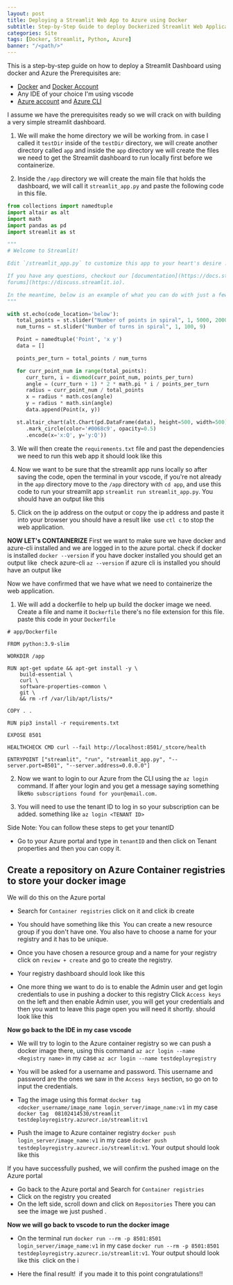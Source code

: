 ```yaml
---
layout: post
title: Deploying a Streamlit Web App to Azure using Docker
subtitle: Step-by-Step Guide to deploy Dockerized Streamlit Web Application
categories: Site
tags: [Docker, Streamlit, Python, Azure]
banner: "/<path/>"
---
```


This is a step-by-step guide on how to deploy a Streamlit Dashboard using docker and Azure the Prerequisites are:
- [Docker](https://www.docker.com/products/docker-desktop/) and [Docker Account](https://hub.docker.com/login)
- Any IDE of your choice I'm using vscode
- [Azure account](http://portal.azure.com/signin/index/) and [Azure CLI](https://learn.microsoft.com/en-us/cli/azure/install-azure-cli)

I assume we have the prerequisites ready so we will crack on with building a very simple streamlit dashboard.

1. We will make the home directory we will be working from. in case I called it `testDir` inside of the `testDir` directory,
we will create another directory called `app` and inside the `app` directory we will create the files we need to get 
the Streamlit dashboard to run locally first before we containerize.

2. Inside the `/app` directory we will create the main file that holds the dashboard, we will call it `streamlit_app.py`
and paste the following code in this file.

```python
from collections import namedtuple
import altair as alt
import math
import pandas as pd
import streamlit as st

"""
# Welcome to Streamlit!

Edit `/streamlit_app.py` to customize this app to your heart's desire :heart:

If you have any questions, checkout our [documentation](https://docs.streamlit.io) and [community
forums](https://discuss.streamlit.io).

In the meantime, below is an example of what you can do with just a few lines of code:
"""

with st.echo(code_location='below'):
   total_points = st.slider("Number of points in spiral", 1, 5000, 2000)
   num_turns = st.slider("Number of turns in spiral", 1, 100, 9)

   Point = namedtuple('Point', 'x y')
   data = []

   points_per_turn = total_points / num_turns

   for curr_point_num in range(total_points):
      curr_turn, i = divmod(curr_point_num, points_per_turn)
      angle = (curr_turn + 1) * 2 * math.pi * i / points_per_turn
      radius = curr_point_num / total_points
      x = radius * math.cos(angle)
      y = radius * math.sin(angle)
      data.append(Point(x, y))

   st.altair_chart(alt.Chart(pd.DataFrame(data), height=500, width=500)
      .mark_circle(color='#0068c9', opacity=0.5)
      .encode(x='x:Q', y='y:Q'))
```

3. We will then create the `requirements.txt` file and past the dependencies we need to run this web app
it should look like this <Image>

4. Now we want to be sure that the streamlit app runs locally so after saving the code, open the terminal in your vscode, 
if you're not already in the `app` directory move to the `/app` directory with `cd app`, and use this code to run your streamlit app
`streamlit run streamlit_app.py`.
You should have an output like this <Image>

5. Click on the ip address on the output or copy the ip address and paste it into your browser you should have a result like <Image> use `ctl c` to stop the web application.

**NOW LET's CONTAINERIZE**
First we want to make sure we have docker and azure-cli installed and we are logged in to the azure portal.
check if docker is installed `docker --version` if you have docker installed you should get an output like <Image>
check azure-cli `az --version` if azure cli is installed you should have an output like <Image>

Now we have confirmed that we have what we need to containerize the web application. 
1. We will add a dockerfile to help up build the docker image we need. Create a file and name it `Dockerfile`
there's no file extension for this file.
paste this code in your `Dockerfile`

```
# app/Dockerfile

FROM python:3.9-slim

WORKDIR /app

RUN apt-get update && apt-get install -y \
    build-essential \
    curl \
    software-properties-common \
    git \
    && rm -rf /var/lib/apt/lists/*

COPY . .

RUN pip3 install -r requirements.txt

EXPOSE 8501

HEALTHCHECK CMD curl --fail http://localhost:8501/_stcore/health

ENTRYPOINT ["streamlit", "run", "streamlit_app.py", "--server.port=8501", "--server.address=0.0.0.0"]
```

2. Now we want to login to our Azure from the CLI using the `az login` command.
If after your login and you get a message saying something like`No subscriptions found for your@email.com.`

3. You will need to use the tenant ID to log in so your subscription can be added. something like `az login <TENANT ID>`

Side Note: You can follow these steps to get your tenantID
- Go to your Azure portal and type in `tenantID` and then click on Tenant properties and then you can copy it.

## Create a repository on Azure Container registries to store your docker image

We will do this on the Azure portal

- Search for `Container registries` click on it and click ib create <Image>

- You should have something like this <Image> You can create a new resource group if you don't have one.
You also have to choose a name for your registry and it has to be unique. 

- Once you have chosen a resource group and a name for your registry click on `review + create` and go to create the registry.

- Your registry dashboard should look like this <Image>

- One more thing we want to do is to enable the Admin user and get login credentials to use in pushing a docker to this registry
Click `Access keys` on the left and then enable Admin user, you will get your credentials and then you want to leave this page open
you will need it shortly. should look like this <Image>

**Now go back to the IDE in my case vscode**

- We will try to login to the Azure container registry so we can push a docker image there, using this command `az acr login --name <Registry name>`
in my case `az acr login --name testdeployregistry`

- You will be asked for a username and password. This username and password are the ones we saw in the `Access keys` section, so go on to input the credentials.

- Tag the image using this format `docker tag  <docker_username/image_name login_server/image_name:v1` 
in my case `docker tag  08102414530/streamlit testdeployregistry.azurecr.io/streamlit:v1`

- Push the image to Azure container registry `docker push login_server/image_name:v1` 
in my case `docker push testdeployregistry.azurecr.io/streamlit:v1`.
Your output should look like this <Image>

If you have successfully pushed, we will confirm the pushed image on the Azure portal

- Go back to the Azure portal and Search for `Container registries`
- Click on the registry you created <Image>
- On the left side, scroll down and click on `Repositories` There you can see the image we just pushed <Image>.

**Now we will go back to vscode to run the docker image**

- On the terminal run `docker run --rm -p 8501:8501 login_server/image_name:v1` in my case `docker run --rm -p 8501:8501 testdeployregistry.azurecr.io/streamlit:v1`.
Your output should look like this <Image> click on the i

- Here the final result! <Image> if you made it to this point congratulations!!
